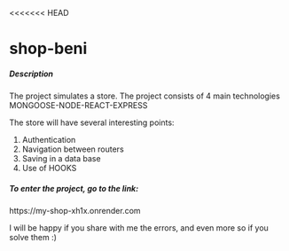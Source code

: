 <<<<<<< HEAD

<h1>shop-beni</h1>

<h5>Description</h5>

<p> The project simulates a store.
The project consists of 4 main technologies MONGOOSE-NODE-REACT-EXPRESS

The store will have several interesting points:

1. Authentication
2. Navigation between routers
3. Saving in a data base
4. Use of HOOKS </p>

<h5>To enter the project, go to the link: </h5>
 <p>https://my-shop-xh1x.onrender.com </p>

<p>I will be happy if you share with me the errors, and even more so if you solve them :) </p>
